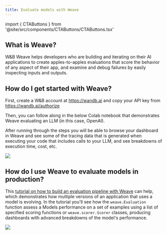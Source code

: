```yaml
---
title: Evaluate models with Weave
---
```

import { CTAButtons } from '@site/src/components/CTAButtons/CTAButtons.tsx'

## What is Weave? 

W&B Weave helps developers who are building and iterating on their AI applications to create apples-to-apples evaluations that score the behavior of any aspect of their app, and examine and debug failures by easily inspecting inputs and outputs.

## How do I get started with Weave? 

First, create a W&B account at https://wandb.ai and copy your API key from https://wandb.ai/authorize

Then, you can follow along in the below Colab notebook that demonstrates Weave evaluating an LLM (in this case, OpenAI).

<CTAButtons colabLink='https://colab.research.google.com/github/wandb/weave/blob/master/docs/intro_notebook.ipynb'/>

After running through the steps you will be able to browse your dashboard in Weave and see some of the tracing data that is generated when executing your code that includes calls to your LLM, and see breakdowns of execution time, cost, etc. 

![](https://weave-docs.wandb.ai/assets/images/weave-hero-188bbbbfcac1809f2529c62110d1553a.png)

## How do I use Weave to evaluate models in production? 

This [tutorial on how to build an evaluation pipeline with Weave](https://weave-docs.wandb.ai/tutorial-eval/) can help, which demonstrates how multiple versions of an application that uses a model is evolving. In the tutorial you'll see how the `weave.Evaluation` function assess a Models performance on a set of examples using a list of specified scoring functions or `weave.scorer.Scorer` classes, producing dashboards with advanced breakdowns of the model's performance.

![](https://weave-docs.wandb.ai/assets/images/evals-hero-9bb44591b72ac8637e7e14bc73db1ba8.png)